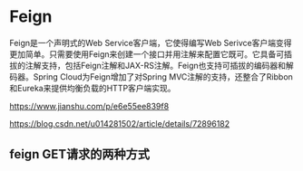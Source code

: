 # Feign
Feign是一个声明式的Web Service客户端，它使得编写Web Serivce客户端变得更加简单。只需要使用Feign来创建一个接口并用注解来配置它既可。它具备可插拔的注解支持，包括Feign注解和JAX-RS注解。Feign也支持可插拔的编码器和解码器。Spring Cloud为Feign增加了对Spring MVC注解的支持，还整合了Ribbon和Eureka来提供均衡负载的HTTP客户端实现。

https://www.jianshu.com/p/e6e55ee839f8

https://blog.csdn.net/u014281502/article/details/72896182


## feign GET请求的两种方式


